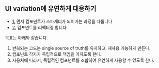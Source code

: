 ## UI variation에 유연하게 대응하기

- [1.](https://github.com/euijinkk/compound-component/tree/main/src/components/spaghetti) 먼저 컴포넌트가 스파게티가 되어가는 과정을 다룹니다
- [2.](https://github.com/euijinkk/compound-component/tree/main/src/components/refactor) 컴포넌트를 리팩터링 합니다.

목표는 아래와 같습니다.

1. 반복되는 코드는 single source of truth를 유지하고, 재사용 가능하게 만든다.
2. 컴포넌트 각자가 독립적으로 책임을 가지도록 한다.
3. 사용처에 따라서, 독립적인 컴포넌트를 조합하여 유연하게 사용할 수 있도록 한다.
